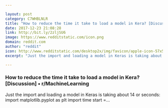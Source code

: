 ```yaml
---

layout: post
category: C7WHBLNLR
title: "How to reduce the time it take to load a model in Kera? [Discussion] • r/MachineLearning"
date: 2017-12-23 21:08:28
link: http://bit.ly/2zljSU6
image: https://www.redditstatic.com/icon.png
domain: reddit.com
author: "reddit"
icon: http://www.redditstatic.com/desktop2x/img/favicon/apple-icon-57x57.png
excerpt: "Just the import and loading a model in Keras is taking about 14 or seconds: import matplotlib.pyplot as plt import time start =..."

---
```


### How to reduce the time it take to load a model in Kera? [Discussion] • r/MachineLearning

Just the import and loading a model in Keras is taking about 14 or seconds: import matplotlib.pyplot as plt import time start =...